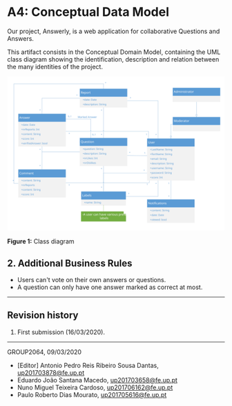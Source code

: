 # A4: Conceptual Data Model

Our project, Answerly, is a web application for collaborative Questions and Answers.

This artifact consists in the Conceptual Domain Model, containing the UML class diagram showing the identification, description and relation between the many identities of the project.

![UML CLass](./screenshots/uml.svg)


**Figure 1:** Class diagram
## 2. Additional Business Rules


* Users can't vote on their own answers or questions.
* A question can only have one answer marked as correct at most.


***

## Revision history
1. First submission (16/03/2020).

------

GROUP2064, 09/03/2020

- [Editor] Antonio Pedro Reis Ribeiro Sousa Dantas, up201703878@fe.up.pt
- Eduardo João Santana Macedo, up201703658@fe.up.pt
- Nuno Miguel Teixeira Cardoso, up201706162@fe.up.pt
- Paulo Roberto Dias Mourato, up201705616@fe.up.pt
